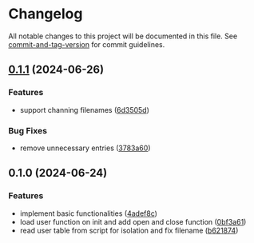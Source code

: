 # Changelog

All notable changes to this project will be documented in this file. See [commit-and-tag-version](https://github.com/absolute-version/commit-and-tag-version) for commit guidelines.

## [0.1.1](https://github.com/DCsunset/transformfs/compare/v0.1.0...v0.1.1) (2024-06-26)


### Features

* support channing filenames ([6d3505d](https://github.com/DCsunset/transformfs/commit/6d3505d4f2dead38ebbc848af117e7a1cb45660f))


### Bug Fixes

* remove unnecessary entries ([3783a60](https://github.com/DCsunset/transformfs/commit/3783a6002889c16ff92532d7a2d92307f05754a0))

## 0.1.0 (2024-06-24)


### Features

* implement basic functionalities ([4adef8c](https://github.com/DCsunset/transformfs/commit/4adef8cb1a91439c97445f7bb8e7092b1bfacc92))
* load user function on init and add open and close function ([0bf3a61](https://github.com/DCsunset/transformfs/commit/0bf3a61e21da08fd0e41ced6f61ecc9adf6e3a9c))
* read user table from script for isolation and fix filename ([b621874](https://github.com/DCsunset/transformfs/commit/b621874c5f9a07b476d066e9ca1de3173ffdce1c))
